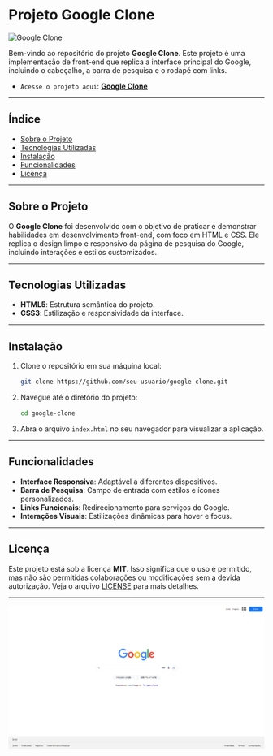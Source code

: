 
# Projeto Google Clone

![Google Clone](https://www.google.com/images/branding/googlelogo/2x/googlelogo_color_272x92dp.png)

Bem-vindo ao repositório do projeto **Google Clone**. Este projeto é uma implementação de front-end que replica a interface principal do Google, incluindo o cabeçalho, a barra de pesquisa e o rodapé com links.


- `Acesse o projeto aqui`: **[Google Clone](https://google-clone-ashen-pi.vercel.app/)**
---

## Índice

- [Sobre o Projeto](#sobre-o-projeto)
- [Tecnologias Utilizadas](#tecnologias-utilizadas)
- [Instalação](#instalação)
- [Funcionalidades](#funcionalidades)
- [Licença](#licença)

---

## Sobre o Projeto

O **Google Clone** foi desenvolvido com o objetivo de praticar e demonstrar habilidades em desenvolvimento front-end, com foco em HTML e CSS. Ele replica o design limpo e responsivo da página de pesquisa do Google, incluindo interações e estilos customizados.

---

## Tecnologias Utilizadas

- **HTML5**: Estrutura semântica do projeto.
- **CSS3**: Estilização e responsividade da interface.

---

## Instalação

1. Clone o repositório em sua máquina local:
   ```bash
   git clone https://github.com/seu-usuario/google-clone.git
   ```
2. Navegue até o diretório do projeto:
   ```bash
   cd google-clone
   ```
3. Abra o arquivo `index.html` no seu navegador para visualizar a aplicação.

---

## Funcionalidades

- **Interface Responsiva**: Adaptável a diferentes dispositivos.
- **Barra de Pesquisa**: Campo de entrada com estilos e ícones personalizados.
- **Links Funcionais**: Redirecionamento para serviços do Google.
- **Interações Visuais**: Estilizações dinâmicas para hover e focus.

---

## Licença

Este projeto está sob a licença **MIT**. Isso significa que o uso é permitido, mas não são permitidas colaborações ou modificações sem a devida autorização. Veja o arquivo [LICENSE](LICENSE) para mais detalhes.

---

<p align="center">
  <img src="./Assets/Page.png" alt="Google Clone Page" />
</p>
